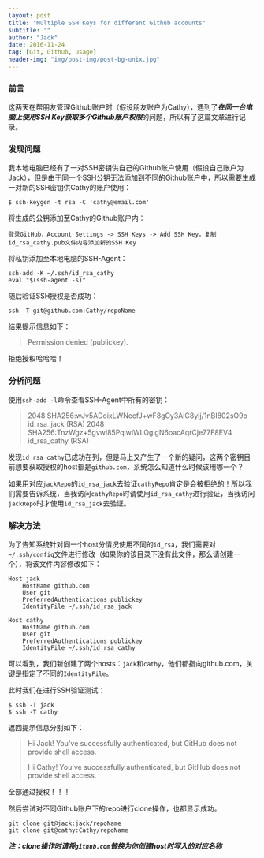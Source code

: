 ```yaml
---
layout: post
title: "Multiple SSH Keys for different Github accounts"
subtitle: ""
author: "Jack"
date: 2016-11-24
tag: [Git, Github, Usage]
header-img: "img/post-img/post-bg-unix.jpg"
---
```




### 前言

这两天在帮朋友管理Github账户时（假设朋友账户为Cathy），遇到了***在同一台电脑上使用SSH Key获取多个Github账户权限***的问题，所以有了这篇文章进行记录。

### 发现问题

我本地电脑已经有了一对SSH密钥供自己的Github账户使用（假设自己账户为Jack），但是由于同一个SSH公钥无法添加到不同的Github账户中，所以需要生成一对新的SSH密钥供Cathy的账户使用：

```
$ ssh-keygen -t rsa -C 'cathy@email.com'
```

将生成的公钥添加至Cathy的Github账户内：

```
登录GitHub，Account Settings -> SSH Keys -> Add SSH Key，复制id_rsa_cathy.pub文件内容添加新的SSH Key
```

将私钥添加至本地电脑的SSH-Agent：

```
ssh-add -K ~/.ssh/id_rsa_cathy
eval "$(ssh-agent -s)"
```

随后验证SSH授权是否成功：

```
ssh -T git@github.com:Cathy/repoName
```

结果提示信息如下：

> Permission denied (publickey).

拒绝授权哈哈哈！

### 分析问题

使用`ssh-add -l`命令查看SSH-Agent中所有的密钥：

> 2048 SHA256:wJv5ADoixLWNecfJ+wF8gCy3AiC8yIj/1nBI802sO9o id_rsa_jack (RSA)
> 2048 SHA256:TnzWgz+5gvwl85PqlwiWLQgigN6oacAqrCje77F8EV4 id_rsa_cathy (RSA)

发现`id_rsa_cathy`已成功在列，但是马上又产生了一个新的疑问，这两个密钥目前想要获取授权的host都是`github.com`，系统怎么知道什么时候该用哪一个？

如果用对应`jackRepo`的`id_rsa_jack`去验证`cathyRepo`肯定是会被拒绝的！所以我们需要告诉系统，当我访问`cathyRepo`时请使用`id_rsa_cathy`进行验证，当我访问`jackRepo`时才使用`id_rsa_jack`去验证。

### 解决方法

为了告知系统针对同一个host分情况使用不同的`id_rsa`，我们需要对`~/.ssh/config`文件进行修改（如果你的该目录下没有此文件，那么请创建一个），将该文件内容修改如下：

```
Host jack
    HostName github.com
    User git
    PreferredAuthentications publickey
    IdentityFile ~/.ssh/id_rsa_jack

Host cathy
    HostName github.com
    User git
    PreferredAuthentications publickey
    IdentityFile ~/.ssh/id_rsa_cathy
```

可以看到，我们新创建了两个hosts：`jack`和`cathy`，他们都指向github.com，关键是指定了不同的`IdentityFile`。

此时我们在进行SSH验证测试：

```
$ ssh -T jack
$ ssh -T cathy
```

返回提示信息分别如下：

> Hi Jack! You've successfully authenticated, but GitHub does not provide shell access.
>
> Hi Cathy! You've successfully authenticated, but GitHub does not provide shell access.

全部通过授权！！！

然后尝试对不同Github账户下的repo进行clone操作，也都显示成功。

```
git clone git@jack:jack/repoName
git clone git@cathy:Cathy/repoName
```

***注：clone操作时请将`github.com`替换为你创建host时写入的对应名称***



